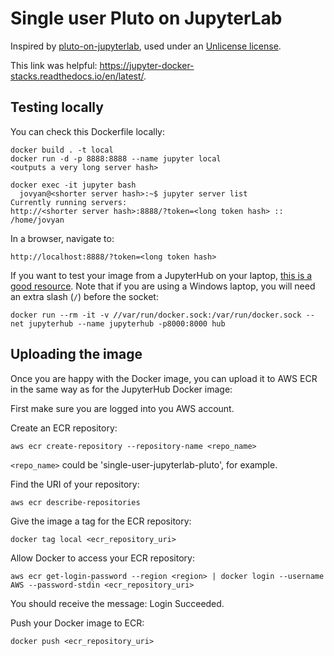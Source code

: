 # Single user Pluto on JupyterLab
Inspired by [pluto-on-jupyterlab](https://github.com/pankgeorg/pluto-on-jupyterlab), used
under an [Unlicense license](https://github.com/pankgeorg/pluto-on-jupyterlab/blob/master/LICENSE).

This link was helpful:
https://jupyter-docker-stacks.readthedocs.io/en/latest/.

## Testing locally
You can check this Dockerfile locally:
```
docker build . -t local
docker run -d -p 8888:8888 --name jupyter local
<outputs a very long server hash>

docker exec -it jupyter bash
  jovyan@<shorter server hash>:~$ jupyter server list
Currently running servers:
http://<shorter server hash>:8888/?token=<long token hash> :: /home/jovyan
```

In a browser, navigate to:
```
http://localhost:8888/?token=<long token hash>
```

If you want to test your image from a JupyterHub on your laptop, [this is a good resource](https://github.com/jupyterhub/dockerspawner/tree/main/examples/simple). Note that if you are using a Windows laptop, you will need an extra slash (`/`) before the socket:


`docker run --rm -it -v `***`/`***`/var/run/docker.sock:/var/run/docker.sock --net jupyterhub --name jupyterhub -p8000:8000 hub`


## Uploading the image
Once you are happy with the Docker image, you can upload it to AWS ECR in the same way as for the JupyterHub Docker image:

First make sure you are logged into you AWS account.

Create an ECR repository:
```
aws ecr create-repository --repository-name <repo_name>
```
`<repo_name>` could be 'single-user-jupyterlab-pluto', for example.

Find the URI of your repository:
```
aws ecr describe-repositories
```

Give the image a tag for the ECR repository:
```
docker tag local <ecr_repository_uri>
```

Allow Docker to access your ECR repository:

```
aws ecr get-login-password --region <region> | docker login --username AWS --password-stdin <ecr_repository_uri>
```
You should receive the message: Login Succeeded.

Push your Docker image to ECR:
```
docker push <ecr_repository_uri>